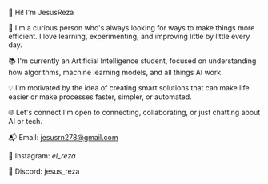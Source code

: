 👋 Hi! I'm JesusReza

🎯 I'm a curious person who's always looking for ways to make things more efficient. I love learning, experimenting, and improving little by little every day.

📚 I'm currently an Artificial Intelligence student, focused on understanding how algorithms, machine learning models, and all things AI work.

💡 I'm motivated by the idea of creating smart solutions that can make life easier or make processes faster, simpler, or automated.

🌐 Let's connect
I'm open to connecting, collaborating, or just chatting about AI or tech.

📬 Email: jesusrn278@gmail.com

📸 Instagram: _el_reza_

💬 Discord: jesus_reza






<!--
**JesusReza/JesusReza** is a ✨ _special_ ✨ repository because its `README.md` (this file) appears on your GitHub profile.

Here are some ideas to get you started:

- 🔭 I’m currently working on ...
- 🌱 I’m currently learning ...
- 👯 I’m looking to collaborate on ...
- 🤔 I’m looking for help with ...
- 💬 Ask me about ...
- 📫 How to reach me: ...
- 😄 Pronouns: ...
- ⚡ Fun fact: ...
-->
